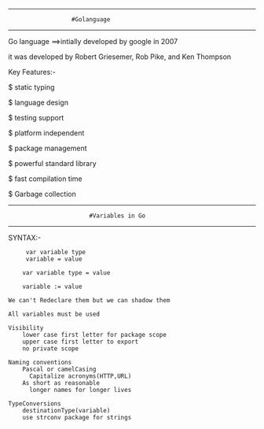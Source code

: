 ------------------------------------------------------------
                      #Golanguage
------------------------------------------------------------

Go language ==>intially developed by google in 2007

it was developed by Robert Griesemer, Rob Pike, and Ken Thompson

Key Features:-

 $  static typing
 
 $  language design
 
 $  testing support
 
 $  platform independent
 
 $  package management
 
 $  powerful standard library

 $  fast compilation time

 $  Garbage collection


 -----------------------------------------------------------------
                           #Variables in Go
 ------------------------------------------------------------------
 SYNTAX:-
 
         var variable type
         variable = value

        var variable type = value

        variable := value

    We can't Redeclare them but we can shadow them

    All variables must be used 

    Visibility
        lower case first letter for package scope
        upper case first letter to export
        no private scope 
    
    Naming conventions
        Pascal or camelCasing
          Capitalize acronyms(HTTP,URL)
        As short as reasonable
          longer names for longer lives

    TypeConversions
        destinationType(variable)
        use strconv package for strings
